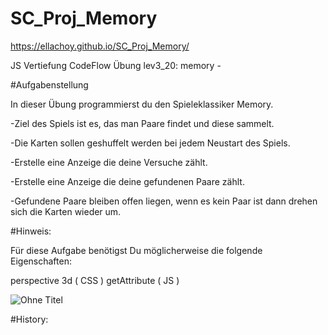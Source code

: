 # SC_Proj_Memory 
  https://ellachoy.github.io/SC_Proj_Memory/
 
JS Vertiefung CodeFlow Übung lev3_20: memory - 

#Aufgabenstellung

In dieser Übung programmierst du den Spieleklassiker Memory.

-Ziel des Spiels ist es, das man Paare findet und diese sammelt.

-Die Karten sollen geshuffelt werden bei jedem Neustart des Spiels.

-Erstelle eine Anzeige die deine Versuche zählt.

-Erstelle eine Anzeige die deine gefundenen Paare zählt.

-Gefundene Paare bleiben offen liegen, wenn es kein Paar ist dann drehen sich die Karten wieder um.

#Hinweis:

Für diese Aufgabe benötigst Du möglicherweise die folgende Eigenschaften:

perspective 3d ( CSS )
getAttribute ( JS )

![Ohne Titel](https://user-images.githubusercontent.com/79414990/132261684-bfe788cf-0e81-4253-aa5f-1830784ddec6.png)



#History:
